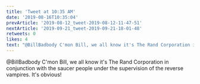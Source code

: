 ```yaml
---
title: 'Tweet at 10:35 AM'
date: '2019-08-16T10:35:04'
prevArticle: '2019-08-12_tweet-2019-08-12-11-47-51'
nextArticle: '2019-09-21_tweet-2019-09-21-18-01-48'
retweets: 0
likes: 4
text: "@BillBadbody C'mon Bill, we all know it's The Rand Corporation in conjunction with the saucer people under the supervision of the reverse vampires. It's obvious!"
---
```

@BillBadbody C'mon Bill, we all know it's The Rand Corporation in conjunction with the saucer people under the supervision of the reverse vampires. It's obvious!